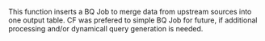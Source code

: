 This function inserts a BQ Job to merge data from upstream sources into one output table. CF was prefered to simple BQ Job for future, if additional processing and/or dynamicall query generation is needed.
